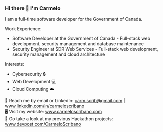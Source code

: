 ### Hi there 👋 I'm Carmelo

I am a full-time software developer for the Government of Canada.

Work Experience:
- Software Developer at the Government of Canada - Full-stack web development, security management and database maintenance
- Security Engineer at SDR Web Services - Full-stack web development, security management and cloud architecture

Interests:
- Cybersecurity 🔒
- Web Development 💻
- Cloud Computing ☁️

💬 Reach me by email or LinkedIn: carm.scrib@gmail.com | www.linkedin.com/in/carmeloscribano 
</br>
🖥️ Visit my website: www.carmeloscribano.com
</br>
🚩 Go take a look at my previous Hackathon projects: www.devpost.com/CarmeloScribano
